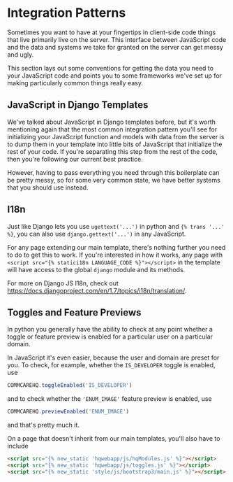 # Integration Patterns

Sometimes you want to have at your fingertips in client-side code
things that live primarily live on the server.
This interface between JavaScript code and the data
and systems we take for granted on the server can get messy and ugly.

This section lays out some conventions for getting the data you need
to your JavaScript code
and points you to some frameworks we've set up
for making particularly common things really easy.

## JavaScript in Django Templates

We've talked about JavaScript in Django templates before,
but it's worth mentioning again that the most common integration
pattern you'll see for initializing your JavaScript function and
models with data from the server is to dump them
in your template into little bits of JavaScript that initialize
the rest of your code. If you're separating this step
from the rest of the code, then you're following our current best
practice.

However, having to pass everything you need through this boilerplate
can be pretty messy, so for some very common state, we have better
systems that you should use instead.

## I18n
Just like Django lets you use `ugettext('...')` in python
and `{% trans '...' %}`, you can also use `django.gettext('...')`
in any JavaScript.

For any page extending our main template, there's nothing further
you need to do to get this to work.
If you're interested in how it works,
any page with `<script src="{% statici18n LANGUAGE_CODE %}"></script>`
in the template will have access to the global `django` module
and its methods.

For more on Django JS I18n, check out https://docs.djangoproject.com/en/1.7/topics/i18n/translation/.

## Toggles and Feature Previews
In python you generally have the ability to check
at any point whether a toggle or feature preview is enabled
for a particular user on a particular domain.

In JavaScript it's even easier,
because the user and domain are preset for you.
To check, for example, whether the `IS_DEVELOPER` toggle is enabled, use

```javascript
COMMCAREHQ.toggleEnabled('IS_DEVELOPER')
```

and to check whether the `'ENUM_IMAGE'` feature preview
is enabled, use

```javascript
COMMCAREHQ.previewEnabled('ENUM_IMAGE')
```

and that's pretty much it.

On a page that doesn't inherit from our main templates, you'll also
have to include

```html
<script src="{% new_static 'hqwebapp/js/hqModules.js' %}"></script>
<script src="{% new_static 'hqwebapp/js/toggles.js' %}"></script>
<script src="{% new_static 'style/js/bootstrap3/main.js' %}"></script>
```

